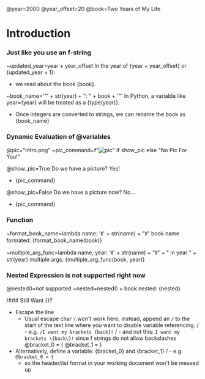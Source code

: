 @year=2000
@year_offset=20
@book=Two Years of My Life
# Introduction
### Just like you use an f-string
~updated_year=year + year_offset
In the year of {year + year_offset} or {updated_year + 1}: 
 - we read about the book {book}. 

~book_name='"' + str(year) + ": " + book + '"'
In Python, a variable like year={year} will be treated as a {type(year)}. 
 - Once integers are converted to strings, we can rename the book as {book_name}

### Dynamic Evaluation of @variables
@pic="intro.png"
~pic_command=f"![pic]({pic})" if show_pic else "No Pic For You!"

@show_pic=True
Do we have a picture? Yes! 
 - {pic_command}

@show_pic=False
Do we have a picture now? No... 
 - {pic_command}

### Function
~format_book_name=lambda name: '《' + str(name) + "》"
book name formated: {format_book_name(book)}

~multiple_arg_func=lambda name, year: '《' + str(name) + "》" + " in year " + str(year)
multiple args: {multiple_arg_func(book, year)}

### Nested Expression is not supported right now
@nested0=not supported
~nested=nested0 + book
nested: {nested}

/### Still Want {}?
 - Escape the line
     - Usual escape char `\` won't work here, instead, append an `/` to the start of the text line where you want to disable variable referencing. 
/         - e.g. `/I want my brackets {back}!`
/         - and not this: `I want my brackets \{back\}!` since f strings do not allow backslashes
@bracket_0 = {
@bracket_1 = }
 - Alternatively, define a variable: {bracket_0} and {bracket_1}
/   - e.g. `@bracket_0 = {`
     - so the header/list format in your working document won't be messed up